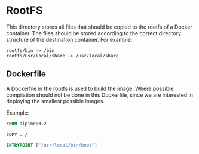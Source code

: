 # RootFS

This directory stores all files that should be copied to the rootfs of a
Docker container. The files should be stored according to the correct
directory structure of the destination container. For example:

```
rootfs/bin -> /bin
rootfs/usr/local/share -> /usr/local/share
```

## Dockerfile

A Dockerfile in the rootfs is used to build the image. Where possible,
compilation should not be done in this Dockerfile, since we are
interested in deploying the smallest possible images.

Example:

```Dockerfile
FROM alpine:3.2

COPY . /

ENTRYPOINT ["/usr/local/bin/boot"]
```
